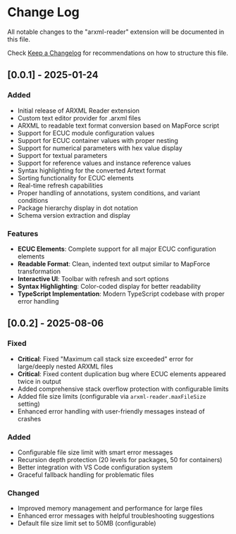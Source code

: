 # Change Log

All notable changes to the "arxml-reader" extension will be documented in this file.

Check [Keep a Changelog](http://keepachangelog.com/) for recommendations on how to structure this file.

## [0.0.1] - 2025-01-24

### Added
- Initial release of ARXML Reader extension
- Custom text editor provider for .arxml files
- ARXML to readable text format conversion based on MapForce script
- Support for ECUC module configuration values
- Support for ECUC container values with proper nesting
- Support for numerical parameters with hex value display
- Support for textual parameters
- Support for reference values and instance reference values
- Syntax highlighting for the converted Artext format
- Sorting functionality for ECUC elements
- Real-time refresh capabilities
- Proper handling of annotations, system conditions, and variant conditions
- Package hierarchy display in dot notation
- Schema version extraction and display

### Features
- **ECUC Elements**: Complete support for all major ECUC configuration elements
- **Readable Format**: Clean, indented text output similar to MapForce transformation
- **Interactive UI**: Toolbar with refresh and sort options
- **Syntax Highlighting**: Color-coded display for better readability
- **TypeScript Implementation**: Modern TypeScript codebase with proper error handling

## [0.0.2] - 2025-08-06

### Fixed
- **Critical**: Fixed "Maximum call stack size exceeded" error for large/deeply nested ARXML files
- **Critical**: Fixed content duplication bug where ECUC elements appeared twice in output
- Added comprehensive stack overflow protection with configurable limits
- Added file size limits (configurable via `arxml-reader.maxFileSize` setting)
- Enhanced error handling with user-friendly messages instead of crashes

### Added
- Configurable file size limit with smart error messages
- Recursion depth protection (20 levels for packages, 50 for containers)
- Better integration with VS Code configuration system
- Graceful fallback handling for problematic files

### Changed
- Improved memory management and performance for large files
- Enhanced error messages with helpful troubleshooting suggestions
- Default file size limit set to 50MB (configurable)
